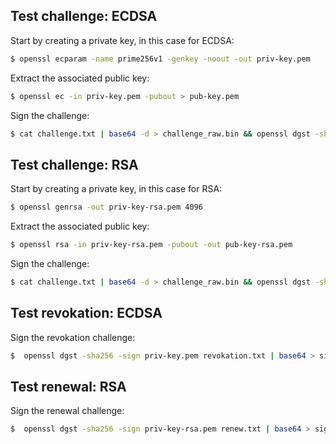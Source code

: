 ## Test challenge: ECDSA

Start by creating a private key, in this case for ECDSA:
```bash
$ openssl ecparam -name prime256v1 -genkey -noout -out priv-key.pem
```
Extract the associated public key:
```bash
$ openssl ec -in priv-key.pem -pubout > pub-key.pem
```
Sign the challenge:
```bash
$ cat challenge.txt | base64 -d > challenge_raw.bin && openssl dgst -sha256 -sign priv-key.pem challenge_raw.bin | base64 > signature.txt && rm challenge_raw.bin 
```

## Test challenge: RSA

Start by creating a private key, in this case for RSA:
```bash
$ openssl genrsa -out priv-key-rsa.pem 4096
```
Extract the associated public key:
```bash
$ openssl rsa -in priv-key-rsa.pem -pubout -out pub-key-rsa.pem
```
Sign the challenge:
```bash
$ cat challenge.txt | base64 -d > challenge_raw.bin && openssl dgst -sha256 -sign priv-key-rsa.pem challenge_raw.bin | base64 > signature.txt && rm challenge_raw.bin 
```

## Test revokation: ECDSA

Sign the revokation challenge:
```bash
$  openssl dgst -sha256 -sign priv-key.pem revokation.txt | base64 > signature.txt
```

## Test renewal: RSA

Sign the renewal challenge:
```bash
$  openssl dgst -sha256 -sign priv-key-rsa.pem renew.txt | base64 > signature.txt
```